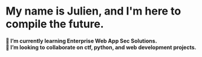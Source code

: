 # My name is Julien, and I'm here to compile the future.

**🌱 I’m currently learning Enterprise Web App Sec Solutions.** <br>
**👯 I’m looking to collaborate on ctf, python, and web development projects.** 
